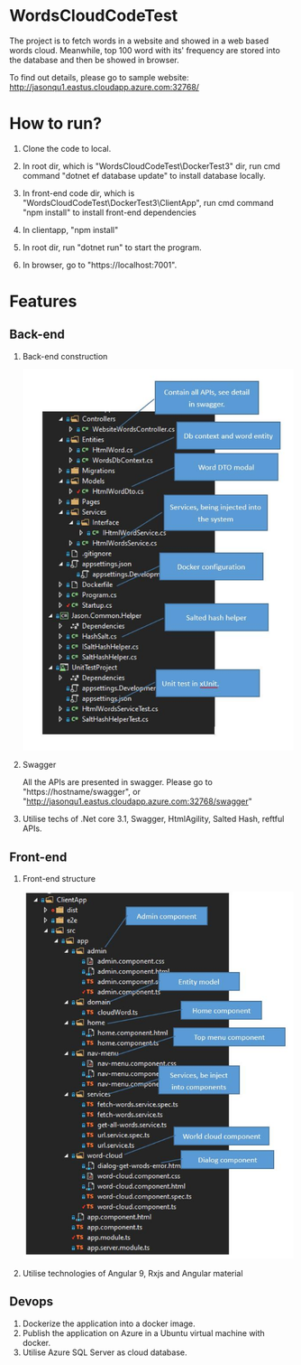 # WordsCloudCodeTest
The project is to fetch words in a website and showed in a web based words cloud. Meanwhile, top 100 word with its' frequency are stored into the database and then be showed in browser.

To find out details, please go to sample website: http://jasonqu1.eastus.cloudapp.azure.com:32768/

# How to run?

1. Clone the code to local.

2. In root dir, which is "WordsCloudCodeTest\\DockerTest3" dir, run cmd command "dotnet ef database update" to install database locally.

3. In front-end code dir, which is "WordsCloudCodeTest\\DockerTest3\ClientApp", run cmd command "npm install" to install front-end dependencies

4. In clientapp, "npm install"

5. In root dir, run "dotnet run" to start the program.

6. In browser, go to "https://localhost:7001".

   

# Features



## Back-end

1. Back-end construction

   ![](\Documents\back_end_structure.jpg)

2. Swagger

   All the APIs are presented in swagger. Please go to "https://hostname/swagger", or "http://jasonqu1.eastus.cloudapp.azure.com:32768/swagger"

3. Utilise techs of .Net core 3.1, Swagger, HtmlAgility, Salted Hash, reftful APIs.



## Front-end

1. Front-end structure

   ![](\Documents\Front_end_structure.jpg)

2. Utilise technologies of Angular 9, Rxjs and Angular material

## Devops

1. Dockerize the application into a docker image.
2. Publish the application on Azure in a Ubuntu virtual machine with docker.
3. Utilise Azure SQL Server as cloud database.